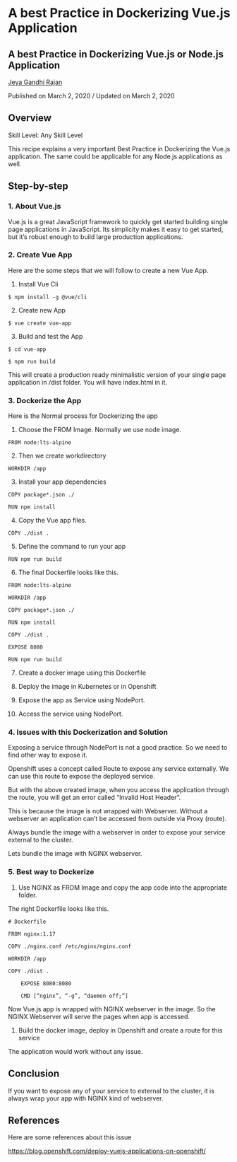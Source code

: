 # A best Practice in Dockerizing Vue.js Application

## A best Practice in Dockerizing Vue.js or Node.js Application

[Jeya Gandhi Rajan](https://developer.ibm.com/recipes/author/jeyagandhi/)

Published on March 2, 2020 / Updated on March 2, 2020

## Overview

Skill Level: Any Skill Level

This recipe explains a very important Best Practice in Dockerizing the Vue.js application. The same could be applicable for any Node.js applications as well.

## Step-by-step

### 1. About Vue.js

Vue.js is a great JavaScript framework to quickly get started building single page applications in JavaScript. Its simplicity makes it easy to get started, but it’s robust enough to build large production applications.

### 2. Create Vue App

Here are the some steps that we will follow to create a new Vue App.


1. Install Vue Cli
```
$ npm install -g @vue/cli
```
2. Create new App
```
$ vue create vue-app
```
3. Build and test the App
```
$ cd vue-app

$ npm run build
```
This will create a production ready minimalistic version of your single page application in /dist folder. You will have index.html in it.

### 3. Dockerize the App

Here is the Normal process for Dockerizing the app

1. Choose the FROM Image. Normally we use node image.
```
FROM node:lts-alpine
```
2. Then we create workdirectory
```
WORKDIR /app
```
3. Install your app dependencies
```
COPY package*.json ./

RUN npm install
```
4. Copy the Vue app files.
```
COPY ./dist .
```
5. Define the command to run your app
```
RUN npm run build
```
6. The final Dockerfile looks like this.
```
FROM node:lts-alpine

WORKDIR /app

COPY package*.json ./

RUN npm install

COPY ./dist .

EXPOSE 8080

RUN npm run build
```
7. Create a docker image using this Dockerfile

8. Deploy the image in Kubernetes or in Openshift

9. Expose the app as Service using NodePort.

10. Access the service using NodePort.

### 4. Issues with this Dockerization and Solution

Exposing a service through NodePort is not a good practice. So we need to find other way to expose it.

Openshift uses a concept called Route to expose any service externally. We can use this route to expose the deployed service.

But with the above created image, when you access the application through the route, you will get an error called “Invalid Host Header”.

This is because the image is not wrapped with Webserver. Without a webserver an application can’t be accessed from outside via Proxy (route).

Always bundle the image with a webserver in order to expose your service external to the cluster.

Lets bundle the image with NGINX webserver.

### 5. Best way to Dockerize

1. Use NGINX as FROM Image and copy the app code into the appropriate folder.

The right  Dockerfile looks like this.   
```
# Dockerfile

FROM nginx:1.17

COPY ./nginx.conf /etc/nginx/nginx.conf

WORKDIR /app

COPY ./dist .

    EXPOSE 8080:8080

    CMD [“nginx”, “-g”, “daemon off;”]
```

Now Vue.js app is wrapped with NGINX webserver in the image. So the NGINX Webserver will serve the pages when app is accessed.

1. Build the docker image, deploy in Openshift and create a route for this service

The application would work without any issue.

## Conclusion

If you want to expose any of your service to external to the cluster, it is always wrap your app with NGINX kind of webserver.

## References

Here are some references about this issue

https://blog.openshift.com/deploy-vuejs-applications-on-openshift/
